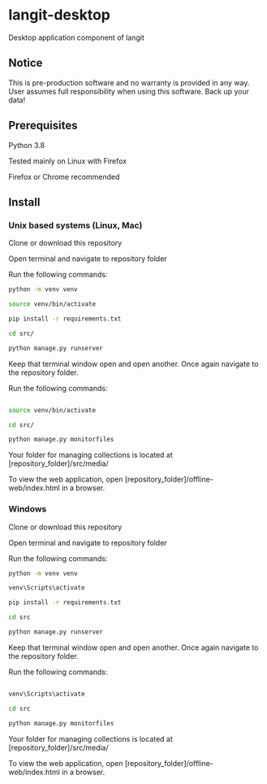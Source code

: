 # langit-desktop
Desktop application component of langit

## Notice

This is pre-production software and no warranty is provided in any way. User assumes full responsibility when using this software. Back up your data!

## Prerequisites

Python 3.8

Tested mainly on Linux with Firefox

Firefox or Chrome recommended

## Install

### Unix based systems (Linux, Mac)

Clone or download this repository

Open terminal and navigate to repository folder

Run the following commands:

```bash
python -m venv venv

source venv/bin/activate

pip install -r requirements.txt

cd src/

python manage.py runserver

```

Keep that terminal window open and open another. Once again navigate to the repository folder.

Run the following commands:


```bash

source venv/bin/activate

cd src/

python manage.py monitorfiles

```

Your folder for managing collections is located at [repository_folder]/src/media/

To view the web application, open [repository_folder]/offline-web/index.html in a browser.

### Windows
Clone or download this repository

Open terminal and navigate to repository folder

Run the following commands:

```bash
python -m venv venv

venv\Scripts\activate

pip install -r requirements.txt

cd src

python manage.py runserver

```

Keep that terminal window open and open another. Once again navigate to the repository folder.

Run the following commands:


```bash

venv\Scripts\activate

cd src

python manage.py monitorfiles

```

Your folder for managing collections is located at [repository_folder]/src/media/

To view the web application, open [repository_folder]/offline-web/index.html in a browser.
